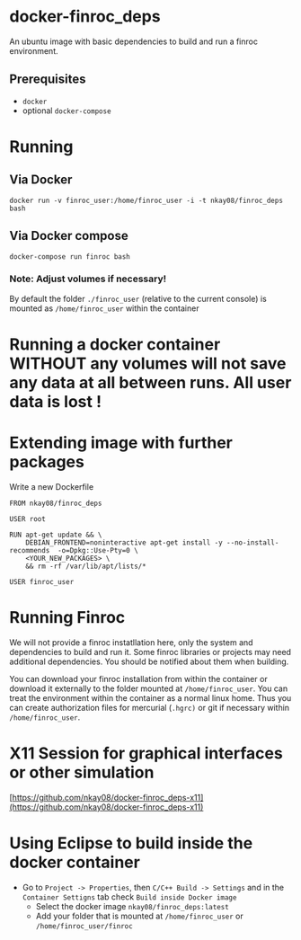 # docker-finroc_deps
An ubuntu image with basic dependencies to build and run a finroc environment.

## Prerequisites
- `docker`
- optional `docker-compose`

# Running
## Via Docker
`docker run -v finroc_user:/home/finroc_user -i -t nkay08/finroc_deps bash`
## Via Docker compose
`docker-compose run finroc bash`

### Note: Adjust volumes if necessary!
By default the folder `./finroc_user` (relative to the current console) is mounted as `/home/finroc_user` within the container

# Running a docker container WITHOUT any volumes will not save any data at all between runs. All user data is lost !

# Extending image with further packages
Write a new Dockerfile
```
FROM nkay08/finroc_deps

USER root

RUN apt-get update && \
    DEBIAN_FRONTEND=noninteractive apt-get install -y --no-install-recommends  -o=Dpkg::Use-Pty=0 \
    <YOUR_NEW_PACKAGES> \
    && rm -rf /var/lib/apt/lists/*  
    
USER finroc_user
```

# Running Finroc
We will not provide a finroc instatllation here, only the system and dependencies to build and run it.
Some finroc libraries or projects may need additional dependencies. You should be notified about them when building.

You can download your finroc installation from within the container or download it externally to the folder mounted at `/home/finroc_user`. You can treat the environment within the container as a normal linux home. Thus you can create authorization files for mercurial (`.hgrc)` or git if necessary within `/home/finroc_user`.

# X11 Session for graphical interfaces or other simulation
[https://github.com/nkay08/docker-finroc_deps-x11](https://github.com/nkay08/docker-finroc_deps-x11)

# Using Eclipse to build inside the docker container
 - Go to `Project -> Properties`, then `C/C++ Build -> Settings` and in the `Container Settigns` tab check `Build inside Docker image`
    - Select the docker image `nkay08/finroc_deps:latest`
    - Add your folder that is mounted at `/home/finroc_user` or `/home/finroc_user/finroc`
    
